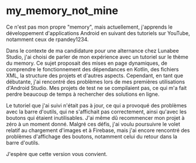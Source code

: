 # my_memory_not_mine

Ce n'est pas mon propre "memory", mais actuellement, j'apprends le développement d'applications Android en suivant des tutoriels sur YouTube, notamment ceux de rpandey1234.

Dans le contexte de ma candidature pour une alternance chez Lunabee Studio, j'ai choisi de parler de mon expérience avec un tutoriel sur le thème du memory. Ce sujet proposait des mises en page dynamiques, de comprendre le fonctionnement des dépendances en Kotlin, des fichiers XML, la structure des projets et d'autres aspects. Cependant, en tant que débutante, j'ai rencontré des problèmes lors de mes premières utilisations d'Android Studio. Mes projets de test ne se compilaient pas, ce qui m'a fait perdre beaucoup de temps à rechercher des solutions en ligne.

Le tutoriel que j'ai suivi n'était pas à jour, ce qui a provoqué des problèmes avec la barre d'outils, qui ne s'affichait pas correctement, ainsi qu'avec les boutons qui étaient inutilisables. J'ai même dû recommencer mon projet à zéro à un moment donné. Malgré ces défis, j'ai voulu poursuivre le volet relatif au chargement d'images et à Firebase, mais j'ai encore rencontré des problèmes d'affichage des boutons, notamment celui du retour dans la barre d'outils.

J'espère que cette version vous convient. 



